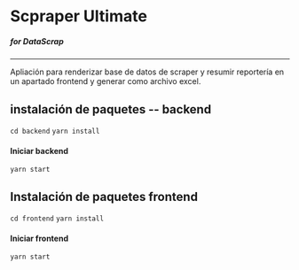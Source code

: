# Scpraper Ultimate
#####  for DataScrap


------------


Apliación para renderizar base de datos de scraper y resumir reportería  en un apartado frontend y generar como archivo excel. 

##  instalación de paquetes -- backend
 `cd backend`
 `yarn install`
####  Iniciar backend
 `yarn start` 
 
## Instalación de paquetes frontend
 `cd frontend`
 `yarn install`
####  Iniciar frontend
 `yarn start` 
